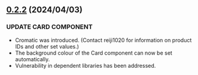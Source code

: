 ## [0.2.2](https://github.com/reiji1020/ccl-component-kit4svelte/compare/0.2.1...0.2.2) (2024/04/03)

### UPDATE CARD COMPONENT

* Cromatic was introduced. (Contact reiji1020 for information on product IDs and other set values.)
* The background colour of the Card component can now be set automatically.
* Vulnerability in dependent libraries has been addressed.